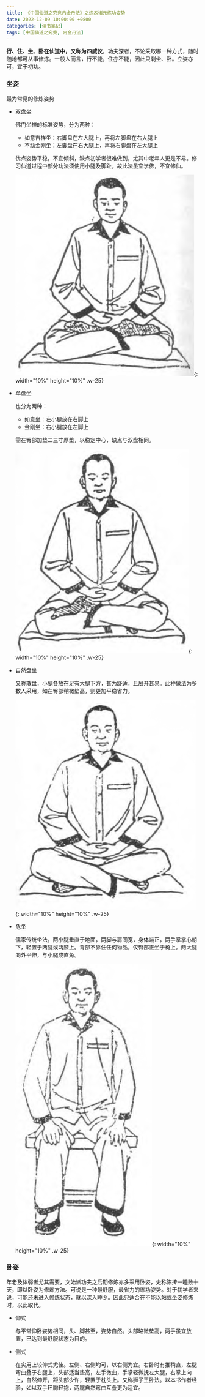 ```yaml
---
title: 《中国仙道之究竟内金丹法》之炼炁诸元练功姿势
date: 2022-12-09 10:00:00 +0800
categories: [读书笔记]
tags: [中国仙道之究竟, 内金丹法]
---
```


**行、住、坐、卧在仙道中，又称为四威仪**，功夫深者，不论采取哪一种方式，随时随地都可从事修炼。一般人而言，行不能，住亦不能，因此只剩坐、卧。立姿亦可，宜于初功。

### 坐姿

最为常见的修炼姿势

- 双盘坐
    
    佛门坐禅的标准姿势，分为两种：

    - 如意吉祥坐：右脚盘在左大腿上，再将左脚盘在右大腿上
    - 不动金刚坐：左脚盘在右大腿上，再将右脚盘在左大腿上

    优点姿势平稳，不宜倾斜，缺点初学者很难做到，尤其中老年人更是不易。修习仙道过程中部分功法须使用小腿及脚趾。故此法虽宜学佛，不宜修仙。

    ![双盘](/assets/img/shuangpan.png){: width="10%" height="10%" .w-25}

- 单盘坐

    也分为两种：

    - 如意坐：左小腿放在右脚上
    - 金刚坐：右小腿放在左脚上

    需在臀部加垫二三寸厚垫，以稳定中心，缺点与双盘相同。

    ![单盘](/assets/img/danpan.png){: width="10%" height="10%" .w-25}

- 自然盘坐

    又称散盘，小腿各放在足有大腿下方，甚为舒适，且展开甚易。此种做法为多数人采用，如在臀部稍微垫高，则更加平稳省力。

    ![自然盘](/assets/img/sanpan.png){: width="10%" height="10%" .w-25}

- 危坐

    儒家传统坐法，两小腿垂直于地面，两脚与肩同宽，身体端正，两手掌掌心朝下，轻置于两腿或两膝上。背部不靠住任何物品，仅臀部正坐于椅上。两大腿向外平伸，与小腿成直角。

    ![危坐](/assets/img/weizuo.png){: width="10%" height="10%" .w-25}

### 卧姿

年老及体弱者尤其需要，文始派功夫之后期修炼亦多采用卧姿，史称陈抟一睡数十天，即以卧姿为修炼方法。可说是一种最舒服，最省力的练功姿势。对于初学者来说，可能还未进入修炼状态，就以深入睡乡。因此只适合在不能以站或坐姿修炼时，以此取代。

- 仰式

    与平常仰卧姿势相同，头、脚甚至，姿势自然。头部略微垫高，两手虽宜放置，已达到最舒服状态为目的。

- 侧式

    在实用上较仰式尤佳。左侧、右侧均可，以右侧为宜。右卧时有推稍直，左腿弯曲叠于右腿上，头部适当垫高，左手微曲，手掌轻微抚左大腿，右掌上向上，自然伸开，距头部少许，轻置于枕头上。又称狮子王卧法。以本书作者经验，如以双手环胸轻抱，两腿自然弯曲互叠更为适宜。

